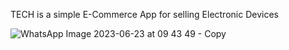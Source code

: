 TECH is a simple E-Commerce App for selling Electronic Devices 

![WhatsApp Image 2023-06-23 at 09 43 49 - Copy](https://github.com/a7med7amed/TECH/assets/120002258/894eaba3-1294-4659-8653-989585ef2ce2)
